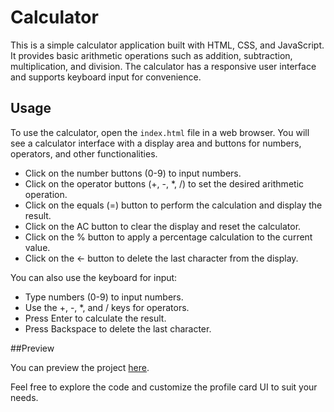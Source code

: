 # Calculator

This is a simple calculator application built with HTML, CSS, and JavaScript. It provides basic arithmetic operations such as addition, subtraction, multiplication, and division. The calculator has a responsive user interface and supports keyboard input for convenience.

## Usage

To use the calculator, open the `index.html` file in a web browser. You will see a calculator interface with a display area and buttons for numbers, operators, and other functionalities.

- Click on the number buttons (0-9) to input numbers.
- Click on the operator buttons (+, -, *, /) to set the desired arithmetic operation.
- Click on the equals (=) button to perform the calculation and display the result.
- Click on the AC button to clear the display and reset the calculator.
- Click on the % button to apply a percentage calculation to the current value.
- Click on the &larr; button to delete the last character from the display.

You can also use the keyboard for input:
- Type numbers (0-9) to input numbers.
- Use the +, -, *, and / keys for operators.
- Press Enter to calculate the result.
- Press Backspace to delete the last character.

##Preview

You can preview the project [here](https://laythalqadhi.github.io/calculator/).

Feel free to explore the code and customize the profile card UI to suit your needs.

